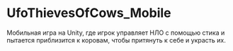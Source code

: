 # UfoThievesOfCows_Mobile
Мобильная игра на Unity, где игрок управляет НЛО с помощью стика и пытается приблизится к коровам, чтобы притянуть к себе и украсть их.
